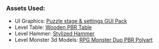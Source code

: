 ### Assets Used:

- UI Graphics: [Puzzle stage & settings GUI Pack](https://assetstore.unity.com/packages/2d/gui/puzzle-stage-settings-gui-pack-147389)
- Level Table: [Wooden PBR Table](https://assetstore.unity.com/packages/3d/props/wooden-pbr-table-112005)
- Level Hammer: [Stylized Hammer](https://assetstore.unity.com/packages/3d/props/tools/stylized-hammer-162874)
- Level Monster 3d Models: [RPG Monster Duo PBR Polyart](https://assetstore.unity.com/packages/3d/characters/creatures/rpg-monster-duo-pbr-polyart-157762)
